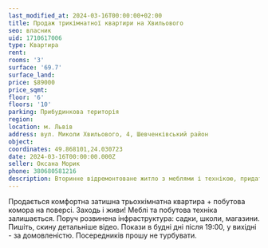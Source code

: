 ```yaml
---
last_modified_at: 2024-03-16T00:00:00+02:00
title: Продаж трикімнатної квартири на Хвильового
seo: власник
uid: 1710617006
type: Квартира
rent:
rooms: '3'
surface: '69.7'
surface_land:
price: $89000
price_sqmt:
floor: '6'
floors: '10'
parking: Прибудинкова територія
region:
location: м. Львів
address: вул. Миколи Хвильового, 4, Шевченківський район
object:
coordinates: 49.868101,24.030723
date: 2024-03-16T00:00:00.000Z
seller: Оксана Морик
phone: 380680581216
description: Вторинне відремонтоване житло з меблями і технікою, придатне і готове для проживання
---
```


Продається комфортна затишна трьохкімнатна квартира + побутова комора на поверсі. Заходь і живи! Меблі та побутова техніка залишається. Поруч розвинена інфраструктура: садки, школи, магазини. Пишіть, скину детальніше відео. Покази в будні дні після 19:00, у вихідні - за домовленістю. Посередників прошу не турбувати.
